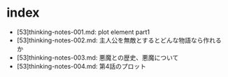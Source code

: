 # index
- [53]thinking-notes-001.md: plot element part1
- [53]thinking-notes-002.md: 主人公を無敵とするとどんな物語なら作れるか
- [53]thinking-notes-003.md: 悪魔との歴史、悪魔について
- [53]thinking-notes-004.md: 第4話のプロット
